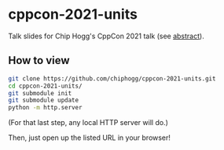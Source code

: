 # cppcon-2021-units

Talk slides for Chip Hogg's CppCon 2021 talk (see [abstract]).

## How to view

```sh
git clone https://github.com/chiphogg/cppcon-2021-units.git
cd cppcon-2021-units/
git submodule init
git submodule update
python -m http.server
```

(For that last step, any local HTTP server will do.)

Then, just open up the listed URL in your browser!

[abstract]: https://cppcon2021.sched.com/event/nvCp/units-libraries-and-autonomous-vehicles-lessons-from-the-trenches
